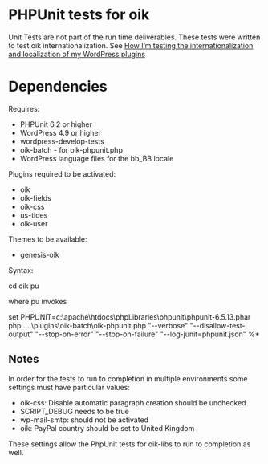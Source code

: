 # PHPUnit tests for oik
Unit Tests are not part of the run time deliverables.
These tests were written to test oik internationalization.
See [How I’m testing the internationalization and localization of my WordPress plugins](https://herbmiller.me/test-internationalization-localization-wordpress-plugins/)

# Dependencies

Requires:
- PHPUnit 6.2 or higher
- WordPress 4.9 or higher
- wordpress-develop-tests
- oik-batch - for oik-phpunit.php
- WordPress language files for the bb_BB locale

Plugins required to be activated:
- oik
- oik-fields 
- oik-css
- us-tides
- oik-user

Themes to be available:
- genesis-oik 

Syntax:

cd <path-to-wp-content-plugins>oik
pu

where pu invokes

set PHPUNIT=c:\apache\htdocs\phpLibraries\phpunit\phpunit-6.5.13.phar
php ..\..\plugins\oik-batch\oik-phpunit.php "--verbose" "--disallow-test-output" "--stop-on-error" "--stop-on-failure" "--log-junit=phpunit.json" %*


## Notes
In order for the tests to run to completion in multiple environments some settings must have particular values:

- oik-css: Disable automatic paragraph creation should be unchecked
- SCRIPT_DEBUG needs to be true
- wp-mail-smtp: should not be activated
- oik: PayPal country should be set to United Kingdom

These settings allow the PhpUnit tests for oik-libs to run to completion as well.
